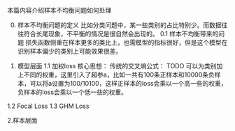 本篇内容介绍样本不均衡问题如何处理

0. 样本不均衡问题的定义
比如分类问题中，某一些类别的占比特别少。而数据往往符合长尾现象，不平衡的情况是很自然会出现的。
0.1 样本不均衡带来的问题
损失函数侧重在样本更多的类比上，也需模型的指标很好，但是这个模型在识别样本偏少的类别上可能效果很差。

1. 模型层面
1.1 加权loss
核心思想：
传统的交叉熵公式：
TODO
可以为类别加上不同的权重，这里引入了超参a，比如一共有100条正样本和10000条负样本，可以将a设置为100/10100，这样正样本的loss会乘以一个高一些的权重，负样本的loss会乘以一个低一些的权重。

1.2 Focal Loss
1.3 GHM Loss

2.样本层面 
